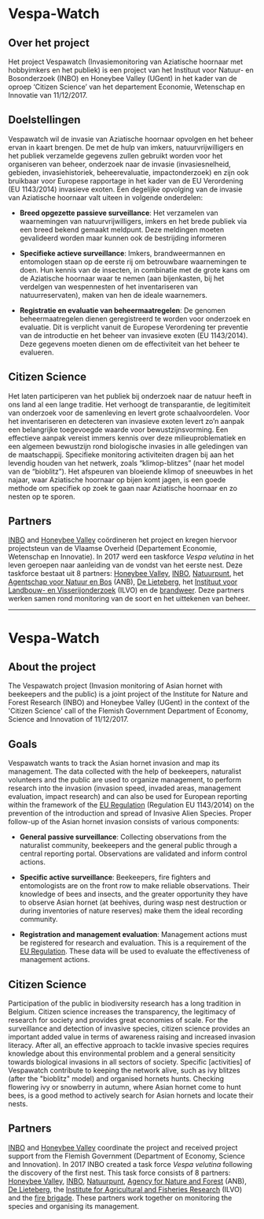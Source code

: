 # Vespa-Watch

## Over het project

Het project Vespawatch (Invasiemonitoring van Aziatische  hoornaar met hobbyimkers en het publiek) is een project van het Instituut voor Natuur- en Bosonderzoek (INBO) en Honeybee Valley (UGent) in het kader van de oproep ‘Citizen Science’ van het departement Economie, Wetenschap en Innovatie van 11/12/2017.

## Doelstellingen

Vespawatch wil de invasie van Aziatische hoornaar opvolgen en het beheer ervan in kaart brengen. De met de hulp van imkers, natuurvrijwilligers en het publiek verzamelde gegevens zullen gebruikt worden voor het organiseren van beheer, onderzoek naar de invasie (invasiesnelheid, gebieden, invasiehistoriek, beheerevaluatie, impactonderzoek) en zijn ook bruikbaar voor Europese rapportage in het kader van de EU Verordening (EU 1143/2014) invasieve exoten. Een degelijke opvolging van de invasie van Aziatische hoornaar valt uiteen in volgende onderdelen:

- **Breed opgezette passieve surveillance**: Het verzamelen van waarnemingen van natuurvrijwilligers, imkers en het brede publiek via een breed bekend gemaakt meldpunt. Deze meldingen moeten gevalideerd worden maar kunnen ook de bestrijding informeren

- **Specifieke actieve surveillance**: Imkers, brandweermannen en entomologen staan op de eerste rij om betrouwbare waarnemingen te doen. Hun kennis van de insecten, in combinatie met de grote kans om de Aziatische hoornaar waar te nemen (aan bijenkasten, bij het verdelgen van wespennesten of het inventariseren van natuurreservaten), maken van hen de ideale waarnemers.

- **Registratie en evaluatie van beheermaatregelen**: De genomen beheermaatregelen dienen geregistreerd te worden voor onderzoek en evaluatie. Dit is verplicht vanuit de Europese Verordening ter preventie van de introductie en het beheer van invasieve exoten (EU 1143/2014). Deze gegevens moeten dienen om de effectiviteit van het beheer te evalueren. 

## Citizen Science

Het laten participeren van het publiek bij onderzoek naar de natuur heeft in ons land al een lange traditie. Het verhoogt de transparantie, de legitimiteit van onderzoek voor de samenleving en levert grote schaalvoordelen. Voor het inventariseren en detecteren van invasieve exoten levert zo’n aanpak een belangrijke toegevoegde waarde voor bewustzijnsvorming. Een effectieve aanpak vereist immers kennis over deze milieuproblematiek en een algemeen bewustzijn rond biologische invasies in alle geledingen van de maatschappij. Specifieke monitoring activiteiten dragen bij aan het levendig houden van het netwerk, zoals “klimop-blitzes” (naar het model van de “bioblitz”). Het afspeuren van bloeiende klimop of sneeuwbes in het najaar, waar Aziatische hoornaar op bijen komt jagen, is een goede methode om specifiek op zoek te gaan naar Aziatische hoornaar en zo nesten op te sporen.

## Partners

[INBO](www.inbo.be) and [Honeybee Valley](https://www.honeybeevalley.eu/) coördineren het project en kregen hiervoor projectsteun van de Vlaamse Overheid (Departement Economie, Wetenschap en Innovatie). In 2017 werd een taskforce _Vespa velutina_ in het leven geroepen naar aanleiding van de vondst van het eerste nest. Deze taskforce bestaat uit 8 partners: [Honeybee Valley](https://www.honeybeevalley.eu/), [INBO](www.inbo.be), [Natuurpunt](www.natuurpunt.be), het [Agentschap voor Natuur en Bos](https://www.natuurenbos.be/) (ANB), [De Lieteberg](www.lieteberg.be), het [Instituut voor Landbouw- en Visserijonderzoek](https://www.ilvo.vlaanderen.be/) (ILVO) en de [brandweer](www.brandweervlaanderen.be). Deze partners werken samen rond monitoring van de soort en het uittekenen van beheer.

-------------------

# Vespa-Watch

## About the project

The Vespawatch project (Invasion monitoring of Asian hornet with beekeepers and the public) is a joint project of the Institute for Nature and Forest Research (INBO) and Honeybee Valley (UGent) in the context of the 'Citizen Science' call of the Flemish Government Department of Economy, Science and Innovation of 11/12/2017.

## Goals

Vespawatch wants to track the Asian hornet invasion and map its management. The data collected with the help of beekeepers, naturalist volunteers and the public are used to organize management, to perform research into the invasion (invasion speed, invaded areas, management evaluation, impact research) and can also be used for European reporting within the framework of the [EU Regulation](http://ec.europa.eu/environment/nature/invasivealien/index_en.htm) (Regulation EU 1143/2014) on the prevention of the introduction and spread of Invasive Alien Species. Proper follow-up of the Asian hornet invasion consists of various components:

- **General passive surveillance**: Collecting observations from the naturalist community, beekeepers and the general public through a central reporting portal. Observations are validated and inform control actions.

- **Specific active surveillance**: Beekeepers, fire fighters and entomologists are on the front row to make reliable observations. Their knowledge of bees and insects, and the greater opportunity they have to observe Asian hornet (at beehives, during wasp nest destruction or during inventories of nature reserves) make them the ideal recording community.

- **Registration and management evaluation**: Management actions must be registered for research and evaluation. This is a requirement of the [EU Regulation](http://ec.europa.eu/environment/nature/invasivealien/index_en.htm). These data will be used to evaluate the effectiveness of management actions.

## Citizen Science

Participation of the public in biodiversity research has a long tradition in Belgium. Citizen science increases the transparency, the legitimacy of research for society and provides great economies of scale. For the surveillance and detection of invasive species, citizen science provides an important added value in terms of awareness raising and increased invasion literacy. After all, an effective approach to tackle invasive species requires knowledge about this environmental problem and a general sensiticity towards biological invasions in all sectors of society. Specific [activities] of Vespawatch contribute to keeping the network alive, such as ivy blitzes (after the "bioblitz" model) and organised hornets hunts. Checking flowering ivy or snowberry in autumn, where Asian hornet come to hunt bees, is a good method to actively search for Asian hornets and locate their nests.

## Partners

[INBO](www.inbo.be) and [Honeybee Valley](https://www.honeybeevalley.eu/) coordinate the project and received project support from the Flemish Government (Department of Economy, Science and Innovation). In 2017 INBO created a task force _Vespa velutina_ following the discovery of the first nest. This task force consists of 8 partners: [Honeybee Valley](https://www.honeybeevalley.eu/), [INBO](www.inbo.be), [Natuurpunt](www.natuurpunt.be), [Agency for Nature and Forest](https://www.natuurenbos.be/) (ANB), [De Lieteberg](www.lieteberg.be), the [Institute for Agricultural and Fisheries Research](https://www.ilvo.vlaanderen.be/) (ILVO) and the [fire brigade](www.brandweervlaanderen.be). These partners work together on monitoring the species and organising its management.
